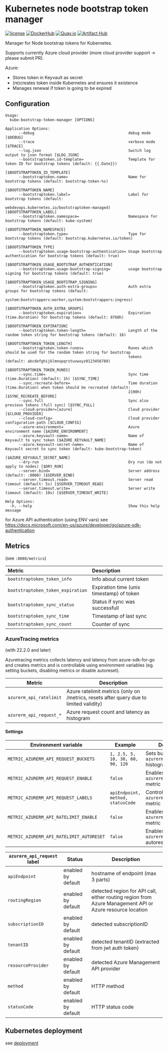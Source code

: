 # Kubernetes node bootstrap token manager

[![license](https://img.shields.io/github/license/webdevops/kube-bootstrap-token-manager.svg)](https://github.com/webdevops/kube-bootstrap-token-manager/blob/master/LICENSE)
[![DockerHub](https://img.shields.io/badge/DockerHub-webdevops%2Fkube--bootstrap--token--manager-blue)](https://hub.docker.com/r/webdevops/kube-bootstrap-token-manager/)
[![Quay.io](https://img.shields.io/badge/Quay.io-webdevops%2Fkube--bootstrap--token--manager-blue)](https://quay.io/repository/webdevops/kube-bootstrap-token-manager)
[![Artifact Hub](https://img.shields.io/endpoint?url=https://artifacthub.io/badge/repository/kube-bootstrap-token-manager)](https://artifacthub.io/packages/search?repo=kube-bootstrap-token-manager)

Manager for Node bootstrap tokens for Kubernetes.

Supports currently Azure cloud provider (more cloud provider support -> please submit PR).

Azure:
- Stores token in Keyvault as secret
- (re)creates token inside Kubernetes and ensures it existence
- Manages renewal if token is going to be expired

## Configuration

```
Usage:
  kube-bootstrap-token-manager [OPTIONS]

Application Options:
      --debug                                          debug mode [$DEBUG]
      --trace                                          verbose mode [$TRACE]
      --log.json                                       Switch log output to json format [$LOG_JSON]
      --bootstraptoken.id-template=                    Template for token ID for bootstrap tokens (default: {{.Date}})
                                                       [$BOOTSTRAPTOKEN_ID_TEMPLATE]
      --bootstraptoken.name=                           Name for bootstrap tokens (default: bootstrap-token-%s)
                                                       [$BOOTSTRAPTOKEN_NAME]
      --bootstraptoken.label=                          Label for bootstrap tokens (default:
                                                       webdevops.kubernetes.io/bootstraptoken-managed) [$BOOTSTRAPTOKEN_LABEL]
      --bootstraptoken.namespace=                      Namespace for bootstrap tokens (default: kube-system)
                                                       [$BOOTSTRAPTOKEN_NAMESPACE]
      --bootstraptoken.type=                           Type for bootstrap tokens (default: bootstrap.kubernetes.io/token)
                                                       [$BOOTSTRAPTOKEN_TYPE]
      --bootstraptoken.usage-bootstrap-authentication= Usage bootstrap authentication for bootstrap tokens (default: true)
                                                       [$BOOTSTRAPTOKEN_USAGE_BOOTSTRAP_AUTHENTICATION]
      --bootstraptoken.usage-bootstrap-signing=        usage bootstrap signing for bootstrap tokens (default: true)
                                                       [$BOOTSTRAPTOKEN_USAGE_BOOTSTRAP_SIGNING]
      --bootstraptoken.auth-extra-groups=              Auth extra groups for bootstrap tokens (default:
                                                       system:bootstrappers:worker,system:bootstrappers:ingress)
                                                       [$BOOTSTRAPTOKEN_AUTH_EXTRA_GROUPS]
      --bootstraptoken.expiration=                     Expiration (time.Duration) for bootstrap tokens (default: 8760h)
                                                       [$BOOTSTRAPTOKEN_EXPIRATION]
      --bootstraptoken.token-length=                   Length of the random token string for bootstrap tokens (default: 16)
                                                       [$BOOTSTRAPTOKEN_TOKEN_LENGTH]
      --bootstraptoken.token-runes=                    Runes which should be used for the random token string for bootstrap
                                                       tokens (default: abcdefghijklmnopqrstuvwxyz0123456789)
                                                       [$BOOTSTRAPTOKEN_TOKEN_RUNES]
      --sync.time=                                     Sync time (time.Duration) (default: 1h) [$SYNC_TIME]
      --sync.recreate-before=                          Time duration (time.Duration) when token should be recreated (default:
                                                       2190h) [$SYNC_RECREATE_BEFORE]
      --sync.full                                      Sync also previous tokens (full sync) [$SYNC_FULL]
      --cloud-provider=[azure]                         Cloud provider [$CLOUD_PROVIDER]
      --cloud-config=                                  Cloud provider configuration path [$CLOUD_CONFIG]
      --azure-environment=                             Azure environment name [$AZURE_ENVIRONMENT]
      --azure.keyvault-name=                           Name of Keyvault to sync token [$AZURE_KEYVAULT_NAME]
      --azure.keyvault-secret-name=                    Name of Keyvault secret to sync token (default: kube-bootstrap-token)
                                                       [$AZURE_KEYVAULT_SECRET_NAME]
      --dry-run                                        Dry run (do not apply to nodes) [$DRY_RUN]
      --server.bind=                                   Server address (default: :8080) [$SERVER_BIND]
      --server.timeout.read=                           Server read timeout (default: 5s) [$SERVER_TIMEOUT_READ]
      --server.timeout.write=                          Server write timeout (default: 10s) [$SERVER_TIMEOUT_WRITE]

Help Options:
  -h, --help                                           Show this help message
```

for Azure API authentication (using ENV vars) see https://docs.microsoft.com/en-us/azure/developer/go/azure-sdk-authentication

## Metrics

 (see `:8080/metrics`)

| Metric                             | Description                                     |
|:-----------------------------------|:------------------------------------------------|
| `bootstraptoken_token_info`        | Info about current token                        |
| `bootstraptoken_token_expiration`  | Expiration time (unix timestamp) of token       |
| `bootstraptoken_sync_status`       | Status if sync was successfull                  |
| `bootstraptoken_sync_time`         | Timestamp of last sync                          |
| `bootstraptoken_sync_count`        | Counter of sync                                 |

### AzureTracing metrics

(with 22.2.0 and later)

Azuretracing metrics collects latency and latency from azure-sdk-for-go and creates metrics and is controllable using
environment variables (eg. setting buckets, disabling metrics or disable autoreset).

| Metric                                   | Description                                                                            |
|------------------------------------------|----------------------------------------------------------------------------------------|
| `azurerm_api_ratelimit`                  | Azure ratelimit metrics (only on /metrics, resets after query due to limited validity) |
| `azurerm_api_request_*`                  | Azure request count and latency as histogram                                           |

#### Settings

| Environment variable                     | Example                            | Description                                                    |
|------------------------------------------|------------------------------------|----------------------------------------------------------------|
| `METRIC_AZURERM_API_REQUEST_BUCKETS`     | `1, 2.5, 5, 10, 30, 60, 90, 120`   | Sets buckets for `azurerm_api_request` histogram metric        |
| `METRIC_AZURERM_API_REQUEST_ENABLE`      | `false`                            | Enables/disables `azurerm_api_request_*` metric                |
| `METRIC_AZURERM_API_REQUEST_LABELS`      | `apiEndpoint, method, statusCode`  | Controls labels of `azurerm_api_request_*` metric              |
| `METRIC_AZURERM_API_RATELIMIT_ENABLE`    | `false`                            | Enables/disables `azurerm_api_ratelimit` metric                |
| `METRIC_AZURERM_API_RATELIMIT_AUTORESET` | `false`                            | Enables/disables `azurerm_api_ratelimit` autoreset after fetch |


| `azurerm_api_request` label | Status             | Description                                                                                              |
|-----------------------------|--------------------|----------------------------------------------------------------------------------------------------------|
| `apiEndpoint`               | enabled by default | hostname of endpoint (max 3 parts)                                                                       |
| `routingRegion`             | enabled by default | detected region for API call, either routing region from Azure Management API or Azure resource location |
| `subscriptionID`            | enabled by default | detected subscriptionID                                                                                  |
| `tenantID`                  | enabled by default | detected tenantID (extracted from jwt auth token)                                                        |
| `resourceProvider`          | enabled by default | detected Azure Management API provider                                                                   |
| `method`                    | enabled by default | HTTP method                                                                                              |
| `statusCode`                | enabled by default | HTTP status code                                                                                         |


## Kubernetes deployment

see [deployment](/deployment)

